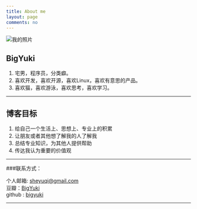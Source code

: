```yaml
---
title: About me
layout: page
comments: no
---
```

![我的照片](http://s.gravatar.com/avatar/d5342047df7f09a0cb63897cf364965c?s=80)     
## BigYuki
1. 宅男，程序员，分类癖。       	
2. 喜欢开发，喜欢开源，喜欢Linux，喜欢有意思的产品。    
3. 喜欢猫，喜欢游泳，喜欢思考，喜欢学习。    

---
## 博客目标
1. 给自己一个生活上、思想上、专业上的积累
2. 让朋友或者其他想了解我的人了解我
3. 总结专业知识，为其他人提供帮助
4. 传达我认为重要的价值观

----

###联系方式：        

个人邮箱: [sheyuqi@gmail.com](mailto:sheyuqi@gmail.com)     
豆瓣：[BigYuki](http://www.douban.com/people/38775542/)    
github : [bigyuki](https://github.com/bigyuki)        


----


